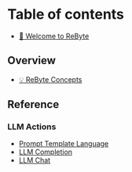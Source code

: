 # Table of contents

* [🎉 Welcome to ReByte](README.md)

## Overview

* [💡 ReByte Concepts](overview/understanding-rebyte-architecture.md)

## Reference

### LLM Actions
* [Prompt Template Language](callable/actions/models/prompt-template-language.md)
* [LLM Completion](callable/actions/models/language-model.md)
* [LLM Chat](callable/actions/models/language-model-chat.md)


[//]: # (## Callable Reference)

[//]: # ()
[//]: # (* [Actions]&#40;callable/actions/README.md&#41;)

[//]: # (  * [Models]&#40;callable/actions/models/README.md&#41;)

[//]: # (    * [Language Model]&#40;callable/actions/models/language-model.md&#41;)

[//]: # (    * [Language Model With Code]&#40;callable/actions/models/language-model-with-code.md&#41;)

[//]: # (  * [Data]&#40;callable/actions/data/README.md&#41;)

[//]: # (    * [Dataset Loader]&#40;callable/actions/data/dataset-loader.md&#41;)

[//]: # (  * [Tools]&#40;callable/actions/tools/README.md&#41;)

[//]: # (    * [Knowledge Search]&#40;callable/actions/tools/knowledge-search.md&#41;)

[//]: # (    * [Google Search]&#40;callable/actions/tools/google-search.md&#41;)

[//]: # (    * [Curl Request]&#40;callable/actions/tools/curl-request.md&#41;)

[//]: # (    * [Web Page Crawler]&#40;callable/actions/tools/web-page-crawler.md&#41;)

[//]: # (  * [Control]&#40;callable/blocks/control/README.md&#41;)

[//]: # (    * [Code]&#40;callable/blocks/control/code.md&#41;)

[//]: # (    * [Loop Until]&#40;callable/blocks/control/loop-until.md&#41;)

[//]: # (    * [Map Reduce]&#40;callable/blocks/control/map-reduce.md&#41;)

[//]: # (* [Use Cases]&#40;callable/use-cases/README.md&#41;)

[//]: # (  * [Building a Company Help Desk]&#40;callable/use-cases/building-a-company-help-desk.md&#41;)

[//]: # (  * [Creating a Social Media Manager Chatbot]&#40;callable/use-cases/creating-a-social-media-manager-chatbot.md&#41;)

[//]: # (  * [Utilizing Model Examples to Convert Text to JSON]&#40;callable/use-cases/utilizing-model-examples-to-convert-text-to-json.md&#41;)

[//]: # (  * [Retrievals from Knowledge Search Blocks]&#40;callable/use-cases/retrievals-from-knowledge-search-blocks.md&#41;)

[//]: # (  * [Chatbot with Google Search Assistance]&#40;callable/use-cases/chatbot-with-google-search-assistance.md&#41;)